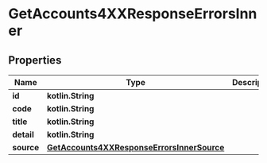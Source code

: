 
# GetAccounts4XXResponseErrorsInner

## Properties
| Name | Type | Description | Notes |
| ------------ | ------------- | ------------- | ------------- |
| **id** | **kotlin.String** |  |  |
| **code** | **kotlin.String** |  |  |
| **title** | **kotlin.String** |  |  |
| **detail** | **kotlin.String** |  |  |
| **source** | [**GetAccounts4XXResponseErrorsInnerSource**](GetAccounts4XXResponseErrorsInnerSource.md) |  |  [optional] |



